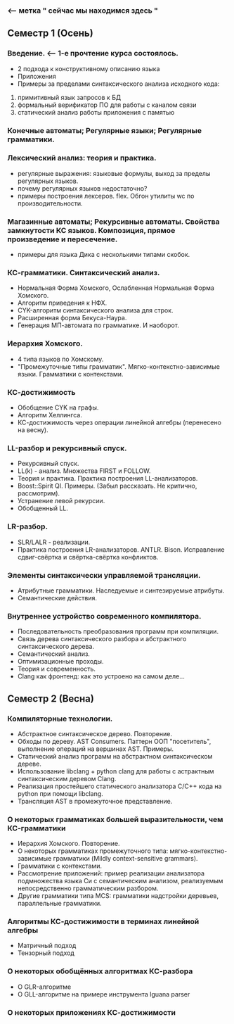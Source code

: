 ### <-- метка  " сейчас мы находимся здесь "

## Семестр 1 (Осень)

### Введение.  <-- 1-е прочтение курса состоялось.
 - 2 подхода к конструктивному описанию языка
 - Приложения
 - Примеры за пределами синтаксического анализа исходного кода:
 1) примитивный язык запросов к БД
 2) формальный верификатор ПО для работы с каналом связи
 3) статический анализ работы приложения с памятью
 
### Конечные автоматы; Регулярные языки; Регулярные грамматики.
### Лексический анализ: теория и практика.
 - регулярные выражения: языковые формулы, выход за пределы регулярных языков.
 - почему регулярных языков недостаточно?
 - примеры построения лексеров. flex. Обгон утилиты wc по производительности.
### Магазинные автоматы; Рекурсивные автоматы. Свойства замкнутости КС языков. Композиция, прямое произведение и пересечение.
 - примеры для языка Дика с несколькими типами скобок.
### КС-грамматики. Синтаксический анализ.
 - Нормальная Форма Хомского, Ослабленная Нормальная Форма Хомского.
 - Алгоритм приведения к НФХ.
 - CYK-алгоритм синтаксического анализа для строк.                   
 - Расширенная форма Бекуса-Наура.
 - Генерация МП-автомата по грамматике. И наоборот.
### Иерархия Хомского. 
 - 4 типа языков по Хомскому.
 - "Промежуточные типы грамматик". Мягко-контекстно-зависимые языки. Грамматики с контекстами.
### КС-достижимость
- Обобщение CYK на графы.
- Алгоритм Хеллингса. 
- КС-достижимость через операции линейной алгебры (перенесено на весну). 
### LL-разбор и рекурсивный спуск.
   - Рекурсивный спуск.
   - LL(k) - анализ. Множества FIRST и FOLLOW. 
   - Теория и практика. Практика построения LL-анализаторов.
   - Boost::Spirit QI. Примеры. (Забыл рассказать. Не критично, рассмотрим).
   - Устранение левой рекурсии.
   - Обобщенный LL.
### LR-разбор.
   - SLR/LALR - реализации. 
   - Практика построения LR-анализаторов. ANTLR. Bison. Исправление сдвиг-свёртка и свёртка-свёртка конфликтов.
### Элементы синтаксически управляемой трансляции.
   - Атрибутные грамматики. Наследуемые и синтезируемые атрибуты.
   - Семантические действия.
### Внутреннее устройство современного компилятора.
   - Последовательность преобразования программ при компиляции. 
   - Связь дерева синтаксического разбора и абстрактного синтаксического дерева. 
   - Семантический анализ. 
   - Оптимизационные проходы.
   - Теория и современность.
   - Clang как фронтенд: как это устроено на самом деле...

## Семестр 2 (Весна) 
### Компиляторные технологии.
- Абстрактное синтаксическое дерево. Повторение.
- Обходы по дереву. AST Consumers. Паттерн ООП "посетитель", выполнение операций на вершинах AST. Примеры.
- Статический анализ программ на абстрактном синтаксическом дереве.
- Использование libclang + python clang для работы с астрактным синтаксическим деревом Clang.
- Реализация простейшего статического анализатора С/C++ кода на python при помощи libclang.
- Трансляция AST в промежуточное представление.

### О некоторых грамматиках большей выразительности, чем КС-грамматики
- Иерархия Хомского. Повторение.
- О некоторых грамматиках промежуточного типа: мягко-контекстно-зависимые грамматики (Mildly context-sensitive grammars).
- Грамматики с контекстами.
- Рассмотрение приложений: пример реализации анализатора подмножества языка Си с семантическим анализом, реализуемым непосредственно грамматическим разбором.
- Другие грамматики типа MCS: грамматики надстройки деревьев, параллельные грамматики.

### Алгоритмы КС-достижимости в терминах линейной алгебры
- Матричный подход
- Тензорный подход

### О некоторых обобщённых алгоритмах КС-разбора
-  О GLR-алгоритме
-  О GLL-алгоритме на примере инструмента Iguana parser

### О некоторых приложениях КС-достижимости


